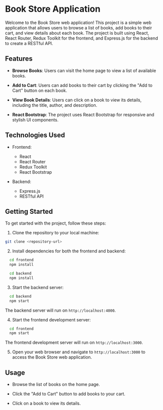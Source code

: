 # Book Store Application

Welcome to the Book Store web application! This project is a simple web application that allows users to browse a list of books, add books to their cart, and view details about each book. The project is built using React, React Router, Redux Toolkit for the frontend, and Express.js for the backend to create a RESTful API.

## Features

- **Browse Books**: Users can visit the home page to view a list of available books.

- **Add to Cart**: Users can add books to their cart by clicking the "Add to Cart" button on each book.

- **View Book Details**: Users can click on a book to view its details, including the title, author, and description.

- **React Bootstrap**: The project uses React Bootstrap for responsive and stylish UI components.

## Technologies Used

- Frontend:
  - React
  - React Router
  - Redux Toolkit
  - React Bootstrap

- Backend:
  - Express.js
  - RESTful API

## Getting Started

To get started with the project, follow these steps:

1. Clone the repository to your local machine:
  ```bash
  git clone <repository-url>
  ```

2. Install dependencies for both the frontend and backend:
  ```bash
    cd frontend
    npm install

    cd backend
    npm install
  ```

3. Start the backend server:
  ```bash
    cd backend
    npm start
  ```

The backend server will run on `http://localhost:4000`.

4. Start the frontend development server:
  ```bash
    cd frontend
    npm start
  ```


The frontend development server will run on `http://localhost:3000`.

5. Open your web browser and navigate to `http://localhost:3000` to access the Book Store web application.

## Usage

- Browse the list of books on the home page.

- Click the "Add to Cart" button to add books to your cart.

- Click on a book to view its details.


